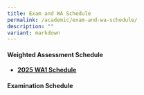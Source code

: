 ```yaml
---
title: Exam and WA Schedule
permalink: /academic/exam-and-wa-schedule/
description: ""
variant: markdown
---
```

#### Weighted Assessment Schedule

* **[2025 WA1 Schedule](https://docs.google.com/spreadsheets/d/1T9Ho6HhSQ0uYDTI9U4vIqG4fWzB4VRpSsgGctLdBeJ0/edit?gid=386006237#gid=386006237)**

#### Examination  Schedule
